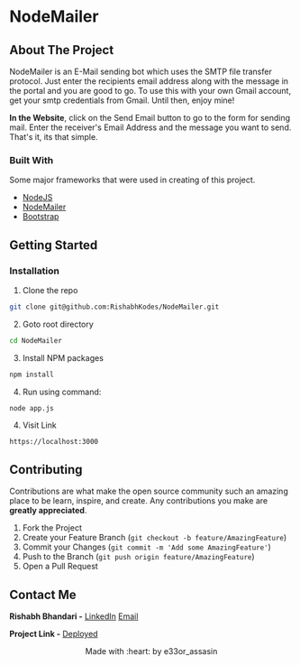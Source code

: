 # NodeMailer

<!-- ABOUT THE PROJECT -->
## About The Project

NodeMailer is an E-Mail sending bot which uses the SMTP file transfer protocol. Just enter the recipients email address along with the message in the portal and you are good to go. To use this with your own Gmail account, get your smtp credentials from Gmail. Until then, enjoy mine!

**In the Website**, click on the Send Email button to go to the form for sending mail. Enter the receiver's Email Address and the message you want to send. That's it, its that simple.
### Built With
Some major frameworks that were used in creating of this project.
* [NodeJS](https://nodejs.org/en/)
* [NodeMailer](https://nodemailer.com/about/)
* [Bootstrap](https://getbootstrap.com/)


<!-- GETTING STARTED -->
## Getting Started

### Installation

1. Clone the repo
```sh
git clone git@github.com:RishabhKodes/NodeMailer.git
```
2. Goto root directory
```sh
cd NodeMailer
```
3. Install NPM packages
```sh
npm install
```
4. Run using command:
```JS
node app.js
```
4. Visit Link
```sh
https://localhost:3000
```

<!-- CONTRIBUTING -->
## Contributing

Contributions are what make the open source community such an amazing place to be learn, inspire, and create. Any contributions you make are **greatly appreciated**.

1. Fork the Project
2. Create your Feature Branch (`git checkout -b feature/AmazingFeature`)
3. Commit your Changes (`git commit -m 'Add some AmazingFeature'`)
4. Push to the Branch (`git push origin feature/AmazingFeature`)
5. Open a Pull Request


<!-- CONTACT -->
## Contact Me

**Rishabh Bhandari -** [LinkedIn](https://www.linkedin.com/in/rishabh-bhandari-ba5778168/)
[Email](rishabhbhandari6@gmail.com)

**Project Link -** [Deployed](http://134.209.150.56:3000)

<p align="center">
Made with :heart:   by e33or_assasin
</p>
